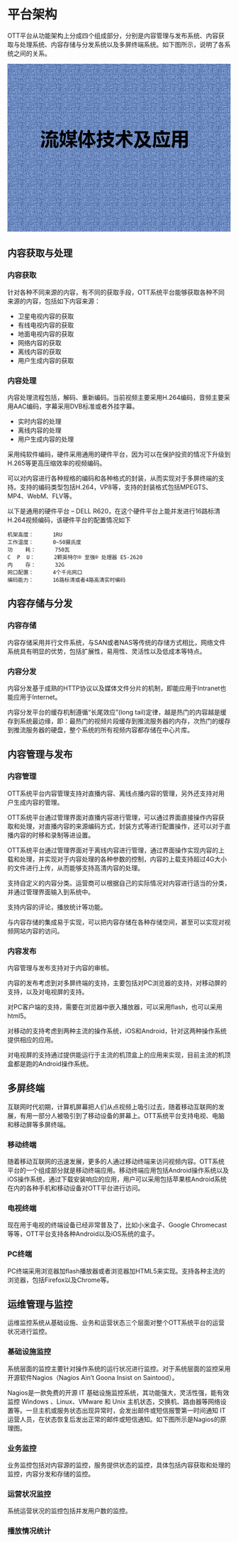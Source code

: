 # 平台架构 #

OTT平台从功能架构上分成四个组成部分，分别是内容管理与发布系统、内容获取与处理系统、内容存储与分发系统以及多屏终端系统。如下图所示，说明了各系统之间的关系。

![](../images/i4tvsolution.png)

## 内容获取与处理

### 内容获取

针对各种不同来源的内容，有不同的获取手段，OTT系统平台能够获取各种不同来源的内容，包括如下内容来源：


 * 卫星电视内容的获取
 * 有线电视内容的获取
 * 地面电视内容的获取
 * 网络内容的获取
 * 离线内容的获取
 * 用户生成内容的获取

### 内容处理

内容处理流程包括，解码、重新编码。当前视频主要采用H.264编码，音频主要采用AAC编码，字幕采用DVB标准或者外挂字幕。

 * 实时内容的处理
 * 离线内容的处理
 * 用户生成内容的处理

采用纯软件编码，硬件采用通用的硬件平台，因为可以在保护投资的情况下升级到H.265等更高压缩效率的视频编码。

可以对内容进行各种规格的编码和各种格式的封装，从而实现对于多屏终端的支持。支持的编码类型包括H.264，VP8等，支持的封装格式包括MPEGTS、MP4、WebM、FLV等。

以下是通用的硬件平台 – DELL R620，在这个硬件平台上能并发进行16路标清H.264视频编码，该硬件平台的配置情况如下

    机架高度：      1RU
    工作温度：      0~50摄氏度
    功    耗：      750瓦
    C  P  U：      2颗英特尔® 至强® 处理器 E5-2620
    内    存：      32G
    网口配置：      4个千兆网口
    编码能力：      16路标清或者4路高清实时编码

## 内容存储与分发

### 内容存储

内容存储采用并行文件系统，与SAN或者NAS等传统的存储方式相比，网络文件系统具有明显的优势，包括扩展性，易用性、灵活性以及低成本等特点。

### 内容分发

内容分发基于成熟的HTTP协议以及媒体文件分片的机制，即能应用于Intranet也能应用于Internet。

内容分发平台的缓存机制遵循“长尾效应”(long tail)定律，越是热门的内容越是缓存到系统最边缘，即：最热门的视频片段缓存到推流服务器的内存，次热门的缓存到推流服务器的硬盘，整个系统的所有视频内容都存储在中心片库。

## 内容管理与发布

### 内容管理

OTT系统平台内容管理支持对直播内容、离线点播内容的管理，另外还支持对用户生成内容的管理。

OTT系统平台通过管理界面对直播内容进行管理，可以通过界面直接操作内容获取和处理，对直播内容的来源编码方式，封装方式等进行配置操作，还可以对于直播内容的时移和录制等进设置。

OTT系统平台通过管理界面对于离线内容进行管理，通过界面操作实现内容的上载和处理，并实现对于内容处理的各种参数的控制，内容的上载支持超过4G大小的文件进行上传，从而能够支持高清内容的处理。

支持自定义的内容分类。运营商可以根据自己的实际情况对内容进行适当的分类，并通过管理界面输入到系统中。

支持内容的评论，播放统计等功能。

与内容存储的集成易于实现，可以把内容存储在各种存储空间，甚至可以实现对视频网站内容的访问。

### 内容发布

内容管理与发布支持对于内容的审核。

内容的发布考虑到对多屏终端的支持，主要包括对PC浏览器的支持，对移动屏的支持，以及对电视屏的支持。

对PC客户端的支持，需要在浏览器中嵌入播放器，可以采用flash，也可以采用html5。

对移动的支持考虑到两种主流的操作系统，iOS和Android，针对这两种操作系统提供相应的应用。

对电视屏的支持通过提供能运行于主流的机顶盒上的应用来实现，目前主流的机顶盒都是跑的Android操作系统。

## 多屏终端

互联网时代初期，计算机屏幕把人们从点视频上吸引过去，随着移动互联网的发展，有用一部分人被吸引到了移动设备的屏幕上。OTT系统平台支持电视、电脑和移动屏等多屏终端。

### 移动终端

随着移动互联网的迅速发展，更多的人通过移动终端来访问视频内容。OTT系统平台的一个组成部分就是移动终端应用。移动终端应用包括Android操作系统以及iOS操作系统，通过下载安装响应的应用，用户可以采用包括苹果核Android系统在内的各种手机和移动设备对OTT平台进行访问。

### 电视终端

现在用于电视的终端设备已经非常普及了，比如小米盒子、Google Chromecast等等，OTT平台支持各种Android以及iOS系统的盒子。

### PC终端

PC终端采用浏览器加flash播放器或者浏览器加HTML5来实现。支持各种主流的浏览器，包括Firefox以及Chrome等。

## 运维管理与监控

运维监控系统从基础设施、业务和运营状态三个层面对整个OTT系统平台的运营状况进行监控。

### 基础设施监控

系统层面的监控主要针对操作系统的运行状况进行监控。对于系统层面的监控采用开源软件Nagios（Nagios Ain’t Goona Insist on Saintood）。

Nagios是一款免费的开源 IT 基础设施监控系统，其功能强大，灵活性强，能有效监控 Windows 、Linux、VMware 和 Unix 主机状态，交换机、路由器等网络设置等。一旦主机或服务状态出现异常时，会发出邮件或短信报警第一时间通知 IT 运营人员，在状态恢复后发出正常的邮件或短信通知。如下图所示是Nagios的原理图。

### 业务监控

业务监控包括对内容源的监控，服务提供状态的监控，具体包括内容获取和处理的监控，内容分发和存储的监控。

### 运营状况监控

系统运营状况的监控包括并发用户数的监控。

### 播放情况统计

